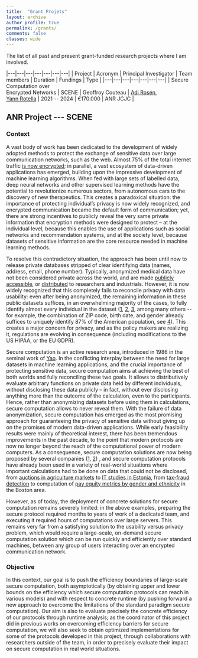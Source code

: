 ```yaml
---
title:  "Grant Projets"
layout: archive
author_profile: true
permalink: /grants/
comments: false
classes: wide
---
```


<style>
div {
  text-align: justify;
  text-justify: inter-word;
}
</style>

The list of all past and present grant-funded research projects where I am involved.

|---|---|---|---|---|---|---|
| Project | Acronym | Principal Investigator | Team members | Duration | Fundings | Type |
|---|---|---|---|---|---|---|
| Secure Computation over <br> Encrypted Networks | SCENE | Geoffroy Couteau | [Adi Rosén](https://www.irif.fr/~adiro/),<br> [Yann Rotella](https://rotella.fr/) | 2021 -- 2024 | €170.000 | ANR JCJC |

## ANR Project --- SCENE


### Context

A vast body of work has been dedicated to the development of widely adopted methods to protect the exchange of sensitive data over large communication networks, such as the web. Almost 75% of the total internet traffic [is now encrypted](https://www.fortinet.com/blog/industry-trends/as-the-holiday-season-draws-near--mobile-malware-attacks-are-pre.html); in parallel, a vast ecosystem of data-driven applications has emerged, building upon the impressive development of machine learning algorithms. When fed with large sets of labelled data, deep neural networks and other supervised learning methods have the potential to revolutionize numerous sectors, from autonomous cars to the discovery of new therapeutics. This creates a paradoxical situation: the importance of protecting individual’s privacy is now widely recognized, and encrypted communication became the default form of communication; yet, there are strong incentives to publicly reveal the very same private information that encryption methods were designed to protect – at the individual level, because this enables the use of applications such as social networks and recommendation systems, and at the society level, because datasets of sensitive information are the core resource needed in machine learning methods.

To resolve this contradictory situation, the approach has been until now to release private databases stripped of clear identifying data (names, address, email, phone number). Typically, anonymized medical data have not been considered private across the world, and are made [publicly accessible](https://healthdata.gov/), or [distributed](https://www.newscientist.com/article/2086454-revealed-google-ai-has-access-to-huge-haul-of-nhs-patient-data/#ixzz62LTrEfc3) to researchers and industrials. However, it is now widely recognized that this completely fails to reconcile privacy with data usability: even after being anonymized, the remaining information in these public datasets suffices, in an overwhelming majority of the cases, to fully identify almost every individual in the dataset ([1](https://www.gwern.net/docs/genetics/2013-gymrek.pdf), [2](https://arxiv.org/pdf/1902.00717.pdf), [3](https://imperialcollegelondon.app.box.com/s/lqqcugie51pllz26uixjvx0uio8qxgo5/file/493461282808), among many others -- for example, the combination of ZIP code, birth date, and gender already suffices to uniquely identify 87% of the American population, see [4](https://dataprivacylab.org/projects/identifiability/paper1.pdf)). This creates a major concern for privacy, and as the policy makers are realizing it, regulations are evolving in consequence (including modifications to the US HIPAA, or the EU GDPR).

Secure computation is an active research area, introduced in 1986 in the seminal work of [Yao](https://ieeexplore.ieee.org/document/4568207). In the conflicting interplay between the need for large datasets in machine learning applications, and the crucial importance of protecting sensitive data, secure computation aims at achieving the best of both worlds and fully reconciling these two goals. It allows to distributively evaluate arbitrary functions on private data held by different individuals, without disclosing these data publicly – in fact, without ever disclosing anything more than the outcome of the calculation, even to the participants. Hence, rather than anonymizing datasets before using them in calculations, secure computation allows to never reveal them. With the failure of data anonymization, secure computation has emerged as the most promising approach for guaranteeing the privacy of sensitive data without giving up on the promises of modern data-driven applications. While early feasibility results were mainly of theoretical interest, there has been tremendous improvements in the past decade, to the point that modern protocols are now no longer beyond the reach of the computational power of modern computers. As a consequence, secure computation solutions are now being proposed by several companies ([1](https://sharemind.cyber.ee/), [2](https://www.unboundtech.com/)) , and secure computation protocols have already been used in a variety of real-world situations where important calculations had to be done on data that could not be disclosed, from [auctions in agriculture markets](https://eprint.iacr.org/2008/068.pdf) to [IT studies in Estonia](https://eprint.iacr.org/2015/1159.pdf), from [tax-fraud detection](https://cyber.ee/research/reports/T-4-24-Privacy-preserving-tax-fraud-detection-in-the-cloud-with-realistic-data-volumes.pdf) to computation of [pay equity metrics by gender and ethnicity](https://www.cs.bu.edu/techreports/pdf/2016-008-mpc-lightweight-web-app.pdf) in the Boston area.

However, as of today, the deployment of concrete solutions for secure computation remains severely limited: in the above examples, preparing the secure protocol required months to years of work of a dedicated team, and executing it required hours of computations over large servers. This remains very far from a satisfying solution to the usability versus privacy problem, which would require a large-scale, on-demand secure computation solution which can be run quickly and efficiently over standard machines, between any group of users interacting over an encrypted communication network.

### Objective

In this context, our goal is to push the efficiency boundaries of large-scale secure computation, both asymptotically (by obtaining upper and lower bounds on the efficiency which secure computation protocols can reach in various models) and with respect to concrete runtime (by pushing forward a new approach to overcome the limitations of the standard paradigm secure computation). Our aim is also to evaluate precisely the concrete efficiency of our protocols through runtime analysis; as the coordinator of this project did in previous works on overcoming efficiency barriers for secure computation, we will also seek to obtain optimized implementations for some of the protocols developed in this project, through collaborations with researchers outside of the team, in order to precisely evaluate their impact on secure computation in real world situations.

<!-- We now elaborate on our approach. In the modern paradigm used in all recent works, a secure computation protocol is divided in two phases: a preprocessing phase, in which long, correlated random strings (independent of the private inputs) are generated and distributed among the participants, and an online phase, in which the material generated in the preprocessing phase (from now on, the preprocessing material) is used in the actual computation. This model is called the preprocessing model. The advantage of this method is that the online phase is, in general, extremely efficient: its computational efficiency is comparable to that of computing the function in the clear. The generation of the preprocessing material, while considerably more expensive, does not require the knowledge of the inputs or the target function, hence can be executed ahead of time. Yet, while this approach makes secure computation practically feasible, the heavy preprocessing phase is what prevents it from being widely deployed in practice. Indeed, each time the participants want to enable the possibility of executing a single secure protocol in the future, they need to engage ahead of time in a computationally intensive preprocessing phase with each of the possible participants, and store very large quantities of preprocessing material until the actual computation takes place. This makes this approach prohibitive for regular users (as opposed to, e.g., countries or major companies).

The coordinator of the project, Geoffroy Couteau, has laid two years ago the foundations of a new approach, whose goal is to resolve this issue and enable secure computation to be widely used, at practically feasible computational and storage costs [1-2,5,7]. This new approach is best described through its analogy to the simpler task of protecting communications: secure communication proceeds by letting the users exchange short keys, which can be locally used to encrypt arbitrarily large amounts of data (using symmetric ciphers) before sending them over the network. Similarly, this new approach aims at designing methods which allow the users to distributively generate short correlated keys, which can then be locally used by the participants to generate, whenever they need to execute a secure computation protocol, arbitrarily large amounts of preprocessing material, without requiring any interaction or long-term storage. This would effectively enable a large-scale use of secure computation over encrypted networks such as the internet, overcoming most efficiency barriers that prevent it from being currently deployed. The development of methods for the local generation of arbitrary amounts of preprocessing material is a very challenging problem, with deep connections to theoretical questions in cryptography, coding theory, and learning theory; yet, important theoretical and practical improvements have already been made in the past years by the coordinator of the project [1-2,4-5,7], partly in collaboration with another member [4]. These previous results mainly addressed the case of computations involving two users; the important case of large-scale distributed computation remains essentially open, and is the main target of this project.
 -->